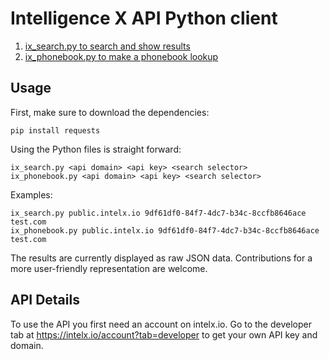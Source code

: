 # Intelligence X API Python client

1. [ix_search.py to search and show results](ix_search.py)
2. [ix_phonebook.py to make a phonebook lookup](ix_phonebook.py)

## Usage

First, make sure to download the dependencies:

```
pip install requests
```

Using the Python files is straight forward:

```shell
ix_search.py <api domain> <api key> <search selector>
ix_phonebook.py <api domain> <api key> <search selector>
```

Examples:

```shell
ix_search.py public.intelx.io 9df61df0-84f7-4dc7-b34c-8ccfb8646ace test.com
ix_phonebook.py public.intelx.io 9df61df0-84f7-4dc7-b34c-8ccfb8646ace test.com
```

The results are currently displayed as raw JSON data. Contributions for a more user-friendly representation are welcome.

## API Details

To use the API you first need an account on intelx.io. Go to the developer tab at https://intelx.io/account?tab=developer to get your own API key and domain.
